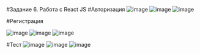 #Задание 6. Работа с React JS
#Авторизация
![image](https://github.com/goriori/q_digital/assets/100791613/e6e1547d-2434-4d77-92a6-e4dc6952f767)
![image](https://github.com/goriori/q_digital/assets/100791613/06a95ea0-5eba-450d-a3d5-84069562b0d4)
![image](https://github.com/goriori/q_digital/assets/100791613/e79e6dc2-f9a4-4abb-95d7-89f3c1f58c8d)

#Регистрация

![image](https://github.com/goriori/q_digital/assets/100791613/97cebe78-15a4-4812-be8d-ff8865a45904)
![image](https://github.com/goriori/q_digital/assets/100791613/dbc03a7f-c085-4b5a-ae18-f69274dc4fbd)
![image](https://github.com/goriori/q_digital/assets/100791613/0509399b-f58a-45a1-a03c-606bdfb4e75f)

#Тест
![image](https://github.com/goriori/q_digital/assets/100791613/f3d3da2c-c795-4293-a275-d687e833ac21)
![image](https://github.com/goriori/q_digital/assets/100791613/54d49d90-a5cf-462a-80b3-75466ce40de3)
![image](https://github.com/goriori/q_digital/assets/100791613/9e8d0b39-5670-410c-aaee-6ef6b143e373)
